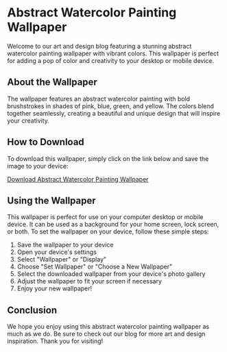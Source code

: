 <!--
Write me markdown content of website with wallpaper:

"An abstract watercolor painting with vibrant colors for an art or design blog"

The header of the page should not be copy of the text but rather a real content of the website which is using this wallpaper.

- Feel free to use structure like headings, bullets, numbering, blockquotes, paragraphs, horizontal lines, etc.
- You can use formatting like bold or _italic_
- You can include UTF-8 emojis
- Links should be only #hash anchors (and you can refer to the document itself)
- Do not include images
-->

<!--font:Poppins-->

# Abstract Watercolor Painting Wallpaper

Welcome to our art and design blog featuring a stunning abstract watercolor painting wallpaper with vibrant colors. This wallpaper is perfect for adding a pop of color and creativity to your desktop or mobile device.

## About the Wallpaper

The wallpaper features an abstract watercolor painting with bold brushstrokes in shades of pink, blue, green, and yellow. The colors blend together seamlessly, creating a beautiful and unique design that will inspire your creativity.

## How to Download

To download this wallpaper, simply click on the link below and save the image to your device:

[Download Abstract Watercolor Painting Wallpaper](#)

## Using the Wallpaper

This wallpaper is perfect for use on your computer desktop or mobile device. It can be used as a background for your home screen, lock screen, or both. To set the wallpaper on your device, follow these simple steps:

1. Save the wallpaper to your device
2. Open your device's settings
3. Select "Wallpaper" or "Display"
4. Choose "Set Wallpaper" or "Choose a New Wallpaper"
5. Select the downloaded wallpaper from your device's photo gallery
6. Adjust the wallpaper to fit your screen if necessary
7. Enjoy your new wallpaper!

## Conclusion

We hope you enjoy using this abstract watercolor painting wallpaper as much as we do. Be sure to check out our blog for more art and design inspiration. Thank you for visiting!
